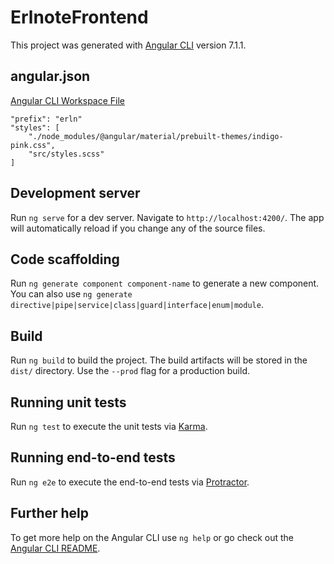 # ErlnoteFrontend

This project was generated with [Angular CLI](https://github.com/angular/angular-cli) version 7.1.1.

## angular.json
[Angular CLI Workspace File](https://github.com/angular/angular-cli/wiki/angular-workspace)
```
"prefix": "erln"
"styles": [
    "./node_modules/@angular/material/prebuilt-themes/indigo-pink.css",
    "src/styles.scss"
]
```

## Development server

Run `ng serve` for a dev server. Navigate to `http://localhost:4200/`. The app will automatically reload if you change any of the source files.

## Code scaffolding

Run `ng generate component component-name` to generate a new component. You can also use `ng generate directive|pipe|service|class|guard|interface|enum|module`.

## Build

Run `ng build` to build the project. The build artifacts will be stored in the `dist/` directory. Use the `--prod` flag for a production build.

## Running unit tests

Run `ng test` to execute the unit tests via [Karma](https://karma-runner.github.io).

## Running end-to-end tests

Run `ng e2e` to execute the end-to-end tests via [Protractor](http://www.protractortest.org/).

## Further help

To get more help on the Angular CLI use `ng help` or go check out the [Angular CLI README](https://github.com/angular/angular-cli/blob/master/README.md).
